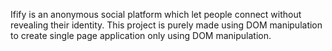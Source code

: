 Ifify is an anonymous social platform which let people connect without revealing their identity. This project is purely made using DOM manipulation to create single page application only using DOM manipulation.
